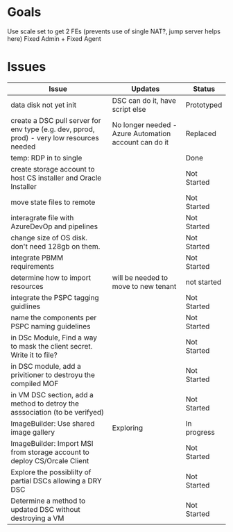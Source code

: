 # Goals
Use scale set to get 2 FEs (prevents use of single NAT?, jump server helps here)
Fixed Admin + Fixed Agent

# Issues
| Issue        | Updates           | Status  |
|--------------|-------------------|---------|
| data disk not yet init | DSC can do it, have script else | Prototyped |
| create a DSC pull server for env type (e.g. dev, pprod, prod) - very low resources needed | No longer needed - Azure Automation account can do it | Replaced |
| temp: RDP in to single | | Done |
| create storage account to host CS installer and Oracle Installer | | Not Started |
| move state files to remote | | Not Started |
| interagrate file with AzureDevOp and pipelines | | Not Started |
| change size of OS disk. don't need 128gb on them. | | Not Started |
| integrate PBMM requirements | | Not Started |
| determine how to import resources | will be needed to move to new tenant | not started
| integrate the PSPC tagging guidlines | | Not Started |
| name the components per PSPC naming guidelines | | Not Started |
| in DSc Module, Find a way to mask the client secret. Write it to file? | | Not Started |
| in DSC module, add a privitioner to destroyu the compiled MOF | | Not Started |
| in VM DSC section, add a method to detroy the asssociation (to be verifyed) | | Not Started |
| ImageBuilder: Use shared image gallery | Exploring | In progress |
| ImageBuilder: Import MSI from storage account to deploy CS/Orcale Client | | Not Started |
| Explore the possiblilty of partial DSCs allowing a DRY DSC | | Not Started |
| Determine a method to updated DSC without destroying a VM | | Not Started |